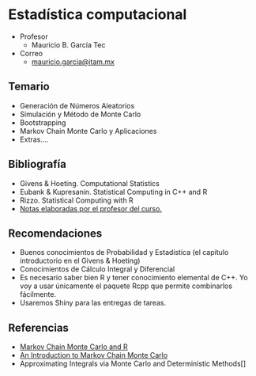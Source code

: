 # Estadística computacional
* Profesor
  + Mauricio B. García Tec
* Correo
  + mauricio.garcia@itam.mx

## Temario
* Generación de Números Aleatorios
* Simulación y Método de Monte Carlo
* Bootstrapping
* Markov Chain Monte Carlo y Aplicaciones
* Extras….

## Bibliografía
* Givens & Hoeting. Computational Statistics
* Eubank & Kupresanin. Statistical Computing in C++ and R
* Rizzo. Statistical Computing with R
* [Notas elaboradas por el profesor del curso.](https://drive.google.com/a/ci.itam.mx/folderview?id=0B7Tg1xWzgPFafnU4bUstR3VxOWNCNXc1dEdDd1MzLWkyeS1vTjBjOHkwMElLNTVyNEQxSjQ&usp=sharing​)

## Recomendaciones
* Buenos conocimientos de Probabilidad y Estadística (el capítulo introductorio en el Givens & Hoeting)
* Conocimientos de Cálculo Integral y Diferencial
* Es necesario saber bien R y tener conocimiento elemental de C++. Yo voy a usar únicamente el paquete Rcpp que permite combinarlos fácilmente.
* Usaremos Shiny para las entregas de tareas.


## Referencias
* [Markov Chain Monte Carlo and R](http://nicercode.github.io/guides/mcmc/)
* [An Introduction to Markov Chain Monte Carlo](http://users.stat.umn.edu/~galin/IntroMCMC.pdf)
* Approximating Integrals via Monte Carlo and Deterministic Methods[]
